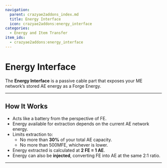 ```yaml
---
navigation:
  parent: crazyae2addons_index.md
  title: Energy Interface
  icon: crazyae2addons:energy_interface
categories:
  - Energy and Item Transfer
item_ids:
  - crazyae2addons:energy_interface
---
```


# Energy Interface

The **Energy Interface** is a passive cable part that exposes your ME network’s stored AE energy as a Forge Energy.

---

## How It Works

- Acts like a battery from the perspective of FE.
- Energy available for extraction depends on the current AE network energy.
- Limits extraction to:
   - No more than **30%** of your total AE capacity.
   - No more than 500MFE, whichever is lower.
- Energy extracted is calculated at **2 FE = 1 AE**.
- Energy can also be **injected**, converting FE into AE at the same 2:1 ratio.

---


